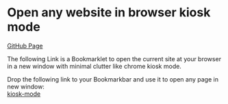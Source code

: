 # Open any website in browser kiosk mode
[GitHub Page](https://schobner.github.io/browser-kisok-mode/)

The following Link is a Bookmarklet to open the current site at your browser in a new window with minimal clutter like chrome kiosk mode.

Drop the following link to your Bookmarkbar and use it to open any page in new window:  
[kiosk-mode](javascript:(function()%7Bwindow.open(window.location.href%2C%20'_blank'%2C%20'toolbar%3D0%2Clocation%3D0%2Cmenubar%3D0')%7D)())
